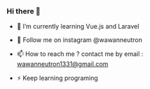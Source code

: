 ### Hi there 👋

- 🌱 I’m currently learning Vue.js and Laravel

- 💬 Follow me on instagram @wawanneutron

- 📫 How to reach me ? contact me by email : wawanneutron1331@gmail.com

- ⚡ Keep learning programing
